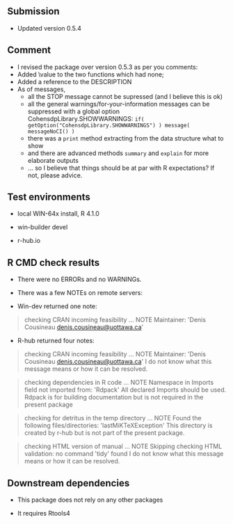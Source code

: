 ## Submission

* Updated version 0.5.4

## Comment

* I revised the package over version 0.5.3 as per you comments:
* Added \value to the two functions which had none;
* Added a reference to the DESCRIPTION
* As of messages, 
    - all the STOP message cannot be supressed (and I believe this is ok)
    - all the general warnings/for-your-information messages can be 
      suppressed with a global option CohensdpLibrary.SHOWWARNINGS:
        ``if( getOption("CohensdpLibrary.SHOWWARNINGS") ) message(  messageNoCI() )``
    - there was a ``print`` method extracting from the data structure what to show
    - and there are advanced methods ``summary`` and ``explain`` for more elaborate outputs
    - ... so I believe that things should be at par with R expectations? If not, please advice.

## Test environments

* local WIN-64x install, R 4.1.0

* win-builder devel 

* r-hub.io


## R CMD check results

* There were no ERRORs and no WARNINGs.

* There was a few NOTEs on remote servers: 

* Win-dev returned one note:

> checking CRAN incoming feasibility ... NOTE
Maintainer: 'Denis Cousineau <denis.cousineau@uottawa.ca>'

* R-hub returned four notes:

> checking CRAN incoming feasibility ... NOTE
Maintainer: 'Denis Cousineau <denis.cousineau@uottawa.ca>'
I do not know what this message means or how it can be resolved.

> checking dependencies in R code ... NOTE
  Namespace in Imports field not imported from: 'Rdpack'
    All declared Imports should be used.
Rdpack is for building documentation but is not required in the present package

> checking for detritus in the temp directory ... NOTE
  Found the following files/directories:
    'lastMiKTeXException'
This directory is created by r-hub but is not part of the present package.

> checking HTML version of manual ... NOTE
Skipping checking HTML validation: no command 'tidy' found
I do not know what this message means or how it can be resolved.



## Downstream dependencies

* This package does not rely on any other packages

* It requires Rtools4

